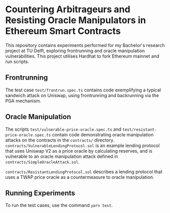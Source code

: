 # Countering Arbitrageurs and Resisting Oracle Manipulators in Ethereum Smart Contracts

This repository contains experiments performed for my Bachelor's research project at TU Delft, exploring frontrunning and oracle manipulation vulnerabilities. This project utilises Hardhat to fork Ethereum mainnet and run scripts.

## Frontrunning

The test case `test/frontrun.spec.ts` contains code exemplifying a typical sandwich attack on Uniswap, using frontrunning and backrunning via the PGA mechanism.

## Oracle Manipulation

The scripts `test/vulnerable-price-oracle.spec.ts` and `test/resistant-price-oracle.spec.ts` contain code demonstrating oracle manipulation attacks on the contracts in the `contracts/` directory. `contracts/VulnerableLendingProtocol.sol` is an example lending protocol that uses Uniswap V2 as a price oracle by calculating reserves, and is vulnerable to an oracle manipulation attack defined in `contracts/SimpleOracleAttack.sol`.

`contracts/ResistantLendingProtocol.sol` describes a lending protocol that uses a TWAP price oracle as a countermeasure to oracle manipulation.

## Running Experiments

To run the test cases, use the command `yarn test`.
